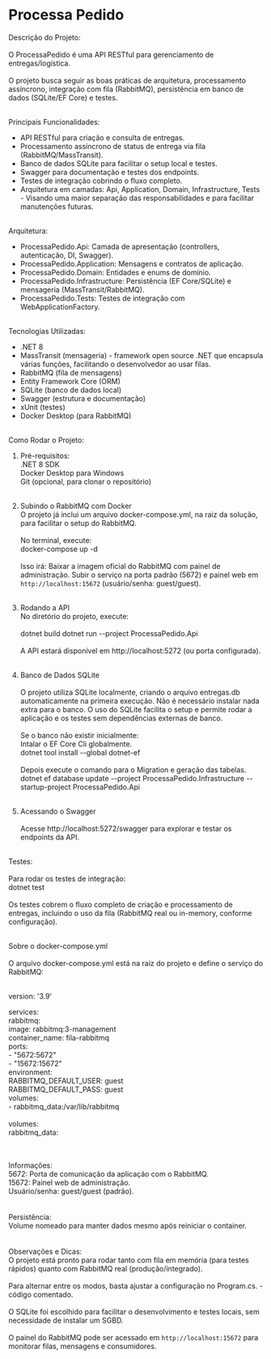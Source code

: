 # Processa Pedido

Descrição do Projeto:<br><br>
O ProcessaPedido é uma API RESTful para gerenciamento de entregas/logística. <br><br>
O projeto busca seguir as boas práticas de arquitetura, processamento assíncrono, integração com fila (RabbitMQ), persistência em banco de dados (SQLite/EF Core) e testes.<br><br>

Principais Funcionalidades:<br>
- API RESTful para criação e consulta de entregas.<br>
- Processamento assíncrono de status de entrega via fila (RabbitMQ/MassTransit).<br>
- Banco de dados SQLite para facilitar o setup local e testes.<br>
- Swagger para documentação e testes dos endpoints.<br>
- Testes de integração cobrindo o fluxo completo.<br>
- Arquitetura em camadas: Api, Application, Domain, Infrastructure, Tests - Visando uma maior separação das responsabilidades e para facilitar manutenções futuras.<br><br>

Arquitetura:<br>
- ProcessaPedido.Api: Camada de apresentação (controllers, autenticação, DI, Swagger).<br>
- ProcessaPedido.Application: Mensagens e contratos de aplicação.<br>
- ProcessaPedido.Domain: Entidades e enums de domínio.<br>
- ProcessaPedido.Infrastructure: Persistência (EF Core/SQLite) e mensageria (MassTransit/RabbitMQ).<br>
- ProcessaPedido.Tests: Testes de integração com WebApplicationFactory.<br><br>

Tecnologias Utilizadas:<br>
- .NET 8<br>
- MassTransit (mensageria) - framework open source .NET que encapsula várias funções, facilitando o desenvolvedor ao usar filas.<br>
- RabbitMQ (fila de mensagens)<br>
- Entity Framework Core (ORM)<br>
- SQLite (banco de dados local)<br>
- Swagger (estrutura e documentação)<br>
- xUnit (testes)<br>
- Docker Desktop (para RabbitMQ)<br><br>

Como Rodar o Projeto:<br>
1. Pré-requisitos:<br>
.NET 8 SDK<br>
Docker Desktop para Windows<br>
Git (opcional, para clonar o repositório)<br><br>
2. Subindo o RabbitMQ com Docker<br>
O projeto já inclui um arquivo docker-compose.yml, na raiz da solução, para facilitar o setup do RabbitMQ.<br><br>
No terminal, execute:<br>
docker-compose up -d<br><br>
Isso irá:
Baixar a imagem oficial do RabbitMQ com painel de administração.
Subir o serviço na porta padrão (5672) e painel web em `http://localhost:15672` (usuário/senha: guest/guest).<br><br>
3. Rodando a API<br>
No diretório do projeto, execute:<br><br>
dotnet build
dotnet run --project ProcessaPedido.Api<br><br>
A API estará disponível em http://localhost:5272 (ou porta configurada).<br><br>
4. Banco de Dados SQLite<br><br>
O projeto utiliza SQLite localmente, criando o arquivo entregas.db automaticamente na primeira execução.
Não é necessário instalar nada extra para o banco.
O uso do SQLite facilita o setup e permite rodar a aplicação e os testes sem dependências externas de banco.<br><br>
Se o banco não existir inicialmente:<br>
Intalar o EF Core Cli globalmente.<br>
dotnet tool install --global dotnet-ef<br><br>
Depois execute o comando para o Migration e geração das tabelas.<br>
dotnet ef database update --project ProcessaPedido.Infrastructure --startup-project ProcessaPedido.Api<br><br>


5. Acessando o Swagger<br><br>
Acesse http://localhost:5272/swagger para explorar e testar os endpoints da API.<br><br>

Testes:<br><br>
Para rodar os testes de integração:<br>
dotnet test<br><br>
Os testes cobrem o fluxo completo de criação e processamento de entregas, incluindo o uso da fila (RabbitMQ real ou in-memory, conforme configuração).<br><br>

Sobre o docker-compose.yml<br><br>
O arquivo docker-compose.yml está na raiz do projeto e define o serviço do RabbitMQ:<br><br>

version: '3.9'

services:<br>
  rabbitmq:<br>
    image: rabbitmq:3-management<br>
    container_name: fila-rabbitmq<br>
    ports:<br>
      - "5672:5672"<br>
      - "15672:15672"<br>
    environment:<br>
      RABBITMQ_DEFAULT_USER: guest<br>
      RABBITMQ_DEFAULT_PASS: guest<br>
    volumes:<br>
      - rabbitmq_data:/var/lib/rabbitmq<br>
<br>
volumes:<br>
  rabbitmq_data:<br><br><br>

Informações:<br>
5672: Porta de comunicação da aplicação com o RabbitMQ.<br>
15672: Painel web de administração.<br>
Usuário/senha: guest/guest (padrão).<br><br><br>
Persistência:<br>
Volume nomeado para manter dados mesmo após reiniciar o container.<br>
<br><br>
Observações e Dicas:<br>
O projeto está pronto para rodar tanto com fila em memória (para testes rápidos) quanto com RabbitMQ real (produção/integrado).<br><br>
Para alternar entre os modos, basta ajustar a configuração no Program.cs. - código comentado.<br><br>
O SQLite foi escolhido para facilitar o desenvolvimento e testes locais, sem necessidade de instalar um SGBD.<br><br>
O painel do RabbitMQ pode ser acessado em `http://localhost:15672` para monitorar filas, mensagens e consumidores.
